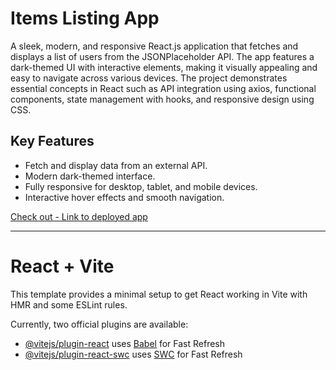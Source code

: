 # Items Listing App
A sleek, modern, and responsive React.js application that fetches and displays a list of users from the JSONPlaceholder API. The app features a dark-themed UI with interactive elements, making it visually appealing and easy to navigate across various devices. The project demonstrates essential concepts in React such as API integration using axios, functional components, state management with hooks, and responsive design using CSS.

## Key Features
- Fetch and display data from an external API.
- Modern dark-themed interface.
- Fully responsive for desktop, tablet, and mobile devices.
- Interactive hover effects and smooth navigation.

[Check out - Link to deployed app](https://items-listing-app.vercel.app/)

---

# React + Vite

This template provides a minimal setup to get React working in Vite with HMR and some ESLint rules.

Currently, two official plugins are available:

- [@vitejs/plugin-react](https://github.com/vitejs/vite-plugin-react/blob/main/packages/plugin-react/README.md) uses [Babel](https://babeljs.io/) for Fast Refresh
- [@vitejs/plugin-react-swc](https://github.com/vitejs/vite-plugin-react-swc) uses [SWC](https://swc.rs/) for Fast Refresh
